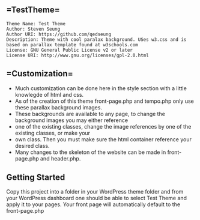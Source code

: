 ## =TestTheme=
    Theme Name: Test Theme
    Author: Steven Seung
    Author URI: https://github.com/qedseung
    Description: Theme with cool paralax background. USes w3.css and is based on parallax template found at w3schools.com
    License: GNU General Public License v2 or later
    License URI: http://www.gnu.org/licenses/gpl-2.0.html
    
## =Customization=
 * Much customization can be done here in the style section with a little knowlegde of html and css.
 * As of the creation of this theme front-page.php and tempo.php only use these parallax background images.
 * These backgrounds are available to any page, to change the background images you may either reference 
 * one of the existing classes, change the image references by one of the existing classes, or make your
 * own class. Then you must make sure the html container reference your desired class.
 * Many changes to the skeleton of the website can be made in front-page.php and header.php.
 
## Getting Started
Copy this project into a folder in your WordPress theme folder and from your WordPress dashboard one should be able to select Test Theme and apply it to your pages. Your front page will automatically default to the front-page.php

    
